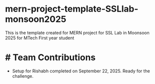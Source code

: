 # mern-project-template-SSLlab-monsoon2025
This is the template created for MERN project for SSL Lab in Moonsoon 2025 for MTech First year student 
# # Team Contributions
- Setup for Rishabh completed on September 22, 2025. Ready for the challenge.